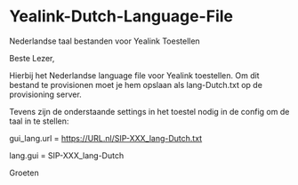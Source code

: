 # Yealink-Dutch-Language-File
Nederlandse taal bestanden voor Yealink Toestellen


Beste Lezer,

Hierbij het Nederlandse language file voor Yealink toestellen.
Om dit bestand te provisionen moet je hem opslaan als lang-Dutch.txt op de provisioning server.

Tevens zijn de onderstaande settings in het toestel nodig in de config om de taal in te stellen:


gui_lang.url = https://URL.nl/SIP-XXX_lang-Dutch.txt

lang.gui = SIP-XXX_lang-Dutch

Groeten
